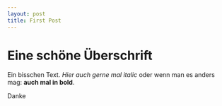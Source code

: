 ```yaml
---
layout: post
title: First Post
---
```

 
# Eine schöne Überschrift

Ein bisschen Text. *Hier auch gerne mal italic* oder wenn man es anders mag: **auch mal in bold**.

Danke
